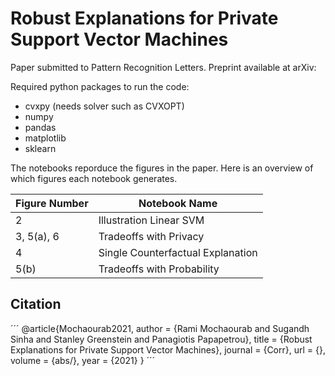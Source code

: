 # Robust Explanations for Private Support Vector Machines

Paper submitted to Pattern Recognition Letters. Preprint available at arXiv:




Required python packages to run the code:

- cvxpy (needs solver such as CVXOPT)
- numpy
- pandas
- matplotlib
- sklearn


The notebooks reporduce the figures in the paper. Here is an overview of which figures each notebook generates.

| Figure Number | Notebook Name                     |
| ------------- | --------------------------------- |
| 2             | Illustration Linear SVM           |
| 3, 5(a), 6    | Tradeoffs with Privacy            |
| 4             | Single Counterfactual Explanation |
| 5(b)          | Tradeoffs with Probability        |

## Citation

´´´
@article{Mochaourab2021,
  author = {Rami Mochaourab and Sugandh Sinha and Stanley Greenstein and Panagiotis Papapetrou},
  title = {Robust Explanations for Private Support Vector Machines},
  journal = {Corr},
  url = {},
  volume = {abs/},
  year = {2021}
}
´´´
